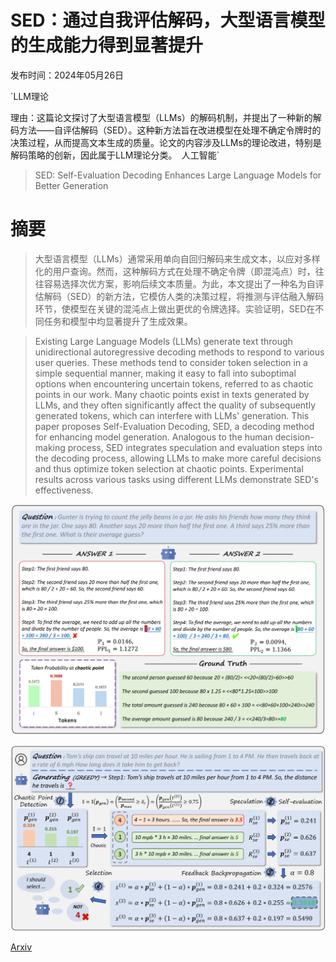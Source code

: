 # SED：通过自我评估解码，大型语言模型的生成能力得到显著提升

发布时间：2024年05月26日

`LLM理论

理由：这篇论文探讨了大型语言模型（LLMs）的解码机制，并提出了一种新的解码方法——自评估解码（SED）。这种新方法旨在改进模型在处理不确定令牌时的决策过程，从而提高文本生成的质量。论文的内容涉及LLMs的理论改进，特别是解码策略的创新，因此属于LLM理论分类。` `人工智能`

> SED: Self-Evaluation Decoding Enhances Large Language Models for Better Generation

# 摘要

> 大型语言模型（LLMs）通常采用单向自回归解码来生成文本，以应对多样化的用户查询。然而，这种解码方式在处理不确定令牌（即混沌点）时，往往容易选择次优方案，影响后续文本质量。为此，本文提出了一种名为自评估解码（SED）的新方法，它模仿人类的决策过程，将推测与评估融入解码环节，使模型在关键的混沌点上做出更优的令牌选择。实验证明，SED在不同任务和模型中均显著提升了生成效果。

> Existing Large Language Models (LLMs) generate text through unidirectional autoregressive decoding methods to respond to various user queries. These methods tend to consider token selection in a simple sequential manner, making it easy to fall into suboptimal options when encountering uncertain tokens, referred to as chaotic points in our work. Many chaotic points exist in texts generated by LLMs, and they often significantly affect the quality of subsequently generated tokens, which can interfere with LLMs' generation. This paper proposes Self-Evaluation Decoding, SED, a decoding method for enhancing model generation. Analogous to the human decision-making process, SED integrates speculation and evaluation steps into the decoding process, allowing LLMs to make more careful decisions and thus optimize token selection at chaotic points. Experimental results across various tasks using different LLMs demonstrate SED's effectiveness.

![SED：通过自我评估解码，大型语言模型的生成能力得到显著提升](../../../paper_images/2405.16552/x1.png)

![SED：通过自我评估解码，大型语言模型的生成能力得到显著提升](../../../paper_images/2405.16552/x2.png)

[Arxiv](https://arxiv.org/abs/2405.16552)